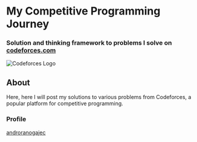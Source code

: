 # My Competitive Programming Journey

### Solution and thinking framework to problems I solve on [codeforces.com](https://codeforces.com/)

![Codeforces Logo](https://codeforces.org/s/18049/images/codeforces-logo-with-telegram.png)

## About
Here, here I will post my solutions to various problems from Codeforces, a popular platform for competitive programming.

### Profile
[androranogajec](https://codeforces.com/profile/androranogajec)

